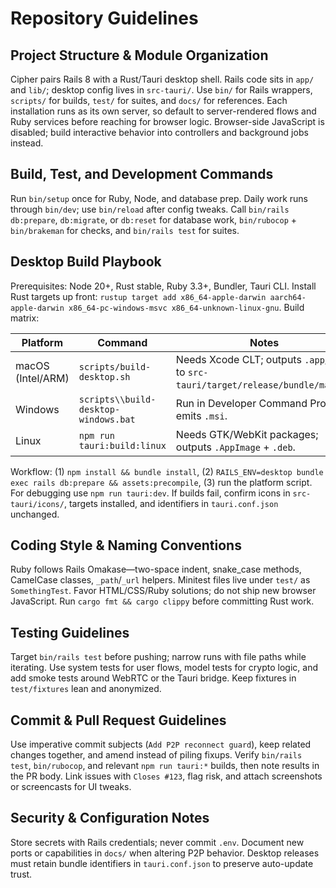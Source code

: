 # Repository Guidelines

## Project Structure & Module Organization
Cipher pairs Rails 8 with a Rust/Tauri desktop shell. Rails code sits in `app/` and `lib/`; desktop config lives in `src-tauri/`. Use `bin/` for Rails wrappers, `scripts/` for builds, `test/` for suites, and `docs/` for references. Each installation runs as its own server, so default to server-rendered flows and Ruby services before reaching for browser logic. Browser-side JavaScript is disabled; build interactive behavior into controllers and background jobs instead.

## Build, Test, and Development Commands
Run `bin/setup` once for Ruby, Node, and database prep. Daily work runs through `bin/dev`; use `bin/reload` after config tweaks. Call `bin/rails db:prepare`, `db:migrate`, or `db:reset` for database work, `bin/rubocop` + `bin/brakeman` for checks, and `bin/rails test` for suites.

## Desktop Build Playbook
Prerequisites: Node 20+, Rust stable, Ruby 3.3+, Bundler, Tauri CLI. Install Rust targets up front: `rustup target add x86_64-apple-darwin aarch64-apple-darwin x86_64-pc-windows-msvc x86_64-unknown-linux-gnu`. Build matrix:

| Platform | Command | Notes |
| --- | --- | --- |
| macOS (Intel/ARM) | `scripts/build-desktop.sh` | Needs Xcode CLT; outputs `.app`/`.dmg` to `src-tauri/target/release/bundle/macos/`. |
| Windows | `scripts\\build-desktop-windows.bat` | Run in Developer Command Prompt; emits `.msi`. |
| Linux | `npm run tauri:build:linux` | Needs GTK/WebKit packages; outputs `.AppImage` + `.deb`. |

Workflow: (1) `npm install && bundle install`, (2) `RAILS_ENV=desktop bundle exec rails db:prepare && assets:precompile`, (3) run the platform script. For debugging use `npm run tauri:dev`. If builds fail, confirm icons in `src-tauri/icons/`, targets installed, and identifiers in `tauri.conf.json` unchanged.

## Coding Style & Naming Conventions
Ruby follows Rails Omakase—two-space indent, snake_case methods, CamelCase classes, `_path`/`_url` helpers. Minitest files live under `test/` as `SomethingTest`. Favor HTML/CSS/Ruby solutions; do not ship new browser JavaScript. Run `cargo fmt && cargo clippy` before committing Rust work.

## Testing Guidelines
Target `bin/rails test` before pushing; narrow runs with file paths while iterating. Use system tests for user flows, model tests for crypto logic, and add smoke tests around WebRTC or the Tauri bridge. Keep fixtures in `test/fixtures` lean and anonymized.

## Commit & Pull Request Guidelines
Use imperative commit subjects (`Add P2P reconnect guard`), keep related changes together, and amend instead of piling fixups. Verify `bin/rails test`, `bin/rubocop`, and relevant `npm run tauri:*` builds, then note results in the PR body. Link issues with `Closes #123`, flag risk, and attach screenshots or screencasts for UI tweaks.

## Security & Configuration Notes
Store secrets with Rails credentials; never commit `.env`. Document new ports or capabilities in `docs/` when altering P2P behavior. Desktop releases must retain bundle identifiers in `tauri.conf.json` to preserve auto-update trust.
